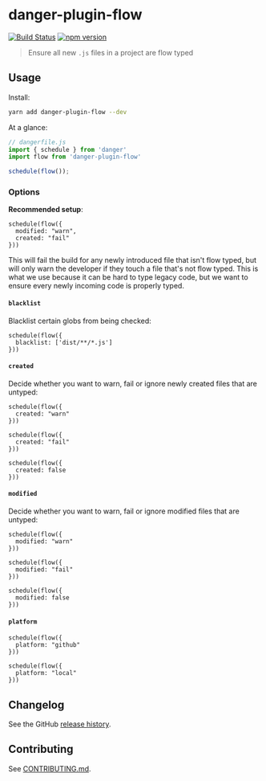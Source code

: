 # danger-plugin-flow

[![Build Status](https://travis-ci.org/withspectrum/danger-plugin-flow.svg?branch=master)](https://travis-ci.org/withspectrum/danger-plugin-flow)
[![npm version](https://badge.fury.io/js/danger-plugin-flow.svg)](https://badge.fury.io/js/danger-plugin-flow)

> Ensure all new `.js` files in a project are flow typed

## Usage

Install:

```sh
yarn add danger-plugin-flow --dev
```

At a glance:

```js
// dangerfile.js
import { schedule } from 'danger'
import flow from 'danger-plugin-flow'

schedule(flow());
```

### Options

**Recommended setup**:

```JS
schedule(flow({
  modified: "warn",
  created: "fail"
}))
```

This will fail the build for any newly introduced file that isn't flow typed, but will only warn the developer if they touch a file that's not flow typed. This is what we use because it can be hard to type legacy code, but we want to ensure every newly incoming code is properly typed.

#### `blacklist`

Blacklist certain globs from being checked:

```JS
schedule(flow({
  blacklist: ['dist/**/*.js']
}))
```

#### `created`

Decide whether you want to warn, fail or ignore newly created files that are untyped:

```JS
schedule(flow({
  created: "warn"
}))

schedule(flow({
  created: "fail"
}))

schedule(flow({
  created: false
}))
```

#### `modified`

Decide whether you want to warn, fail or ignore modified files that are untyped:

```JS
schedule(flow({
  modified: "warn"
}))

schedule(flow({
  modified: "fail"
}))

schedule(flow({
  modified: false
}))
```

#### `platform`
```
schedule(flow({
  platform: "github"
}))

schedule(flow({
  platform: "local"
}))
```

## Changelog

See the GitHub [release history](https://github.com/withspectrum/danger-plugin-flow/releases).

## Contributing

See [CONTRIBUTING.md](CONTRIBUTING.md).
